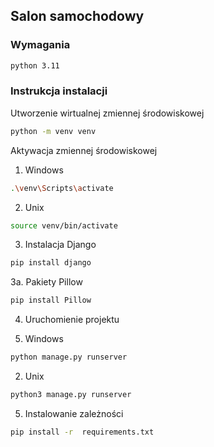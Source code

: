 ## Salon samochodowy
### Wymagania
```sh
python 3.11
```

### Instrukcja instalacji

Utworzenie wirtualnej zmiennej środowiskowej
```sh
python -m venv venv
```

Aktywacja zmiennej środowiskowej
1. Windows
```sh
.\venv\Scripts\activate
```
2. Unix
```sh
source venv/bin/activate
```
3. Instalacja Django
```sh
pip install django
```
3a. Pakiety
Pillow
```sh
pip install Pillow
```

4. Uruchomienie projektu

1. Windows
```sh
python manage.py runserver
```
2. Unix
```sh
python3 manage.py runserver
```

5. Instalowanie zależności
```sh
pip install -r  requirements.txt
```